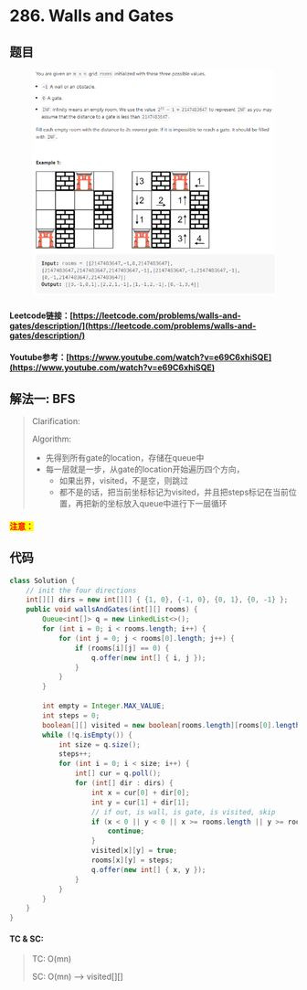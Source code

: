 # 286. Walls and Gates

## 题目

<figure><img src="../../.gitbook/assets/image (6).png" alt=""><figcaption></figcaption></figure>

#### Leetcode链接：[https://leetcode.com/problems/walls-and-gates/description/](https://leetcode.com/problems/walls-and-gates/description/)

#### Youtube参考：[https://www.youtube.com/watch?v=e69C6xhiSQE](https://www.youtube.com/watch?v=e69C6xhiSQE)

## 解法一: BFS

> Clarification:&#x20;
>
> Algorithm:&#x20;
>
> * 先得到所有gate的location，存储在queue中
> * 每一层就是一步，从gate的location开始遍历四个方向，
>   * 如果出界，visited，不是空，则跳过
>   * 都不是的话，把当前坐标标记为visited，并且把steps标记在当前位置，再把新的坐标放入queue中进行下一层循环

#### <mark style="color:red;">注意：</mark>

## 代码

```java
class Solution {
    // init the four directions
    int[][] dirs = new int[][] { {1, 0}, {-1, 0}, {0, 1}, {0, -1} };
    public void wallsAndGates(int[][] rooms) {
        Queue<int[]> q = new LinkedList<>();
        for (int i = 0; i < rooms.length; i++) {
            for (int j = 0; j < rooms[0].length; j++) {
                if (rooms[i][j] == 0) {
                    q.offer(new int[] { i, j });
                }
            }
        }
        
        int empty = Integer.MAX_VALUE;
        int steps = 0;
        boolean[][] visited = new boolean[rooms.length][rooms[0].length];
        while (!q.isEmpty()) {
            int size = q.size();
            steps++;
            for (int i = 0; i < size; i++) {
                int[] cur = q.poll();
                for (int[] dir : dirs) {
                    int x = cur[0] + dir[0];
                    int y = cur[1] + dir[1];
                    // if out, is wall, is gate, is visited, skip
                    if (x < 0 || y < 0 || x >= rooms.length || y >= rooms[0].length || rooms[x][y] != empty || visited[x][y]) {
                        continue;
                    }
                    visited[x][y] = true;
                    rooms[x][y] = steps;
                    q.offer(new int[] { x, y });
                }
            }
        }
    }
}
```

#### TC & SC:&#x20;

> TC: O(mn)
>
> SC: O(mn) --> visited\[]\[]
